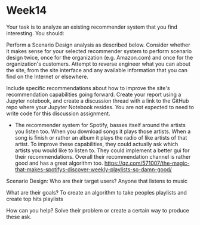 # Week14


Your task is to analyze an existing recommender system that you find interesting.  You should:

  Perform a Scenario Design analysis as described below.  Consider whether it makes sense for your selected recommender system to perform scenario design twice, once for the organization (e.g. Amazon.com) and once for the organization's customers.
  Attempt to reverse engineer what you can about the site, from the site interface and any available information that you can find on the Internet or elsewhere.

  Include specific recommendations about how to improve the site's recommendation capabilities going forward. 
  Create your report using a Jupyter notebook, and create a discussion thread with a link to the GitHub repo where your Jupyter Notebook resides.  You are not expected to need to write code for this discussion assignment.


- The recommender system for Spotify, basses itself around the artists you listen too. When you download songs it plays those artists. When a song is finish or rather an album it plays the radio of like artists of that artist. To improve these capabilities, they could actually ask which artists you would like to listen to. They could implement a better gui for their recommendations. Overall their recommendation channel is rather good and has a great algorithm too.
https://qz.com/571007/the-magic-that-makes-spotifys-discover-weekly-playlists-so-damn-good/


Scenario Design:
Who are their target users? 
Anyone that listens to music

What are their goals?
	To create an algorithm to take peoples playlists and create top hits playlists

How can you help?
	Solve their problem or create a certain way to produce these ask.
